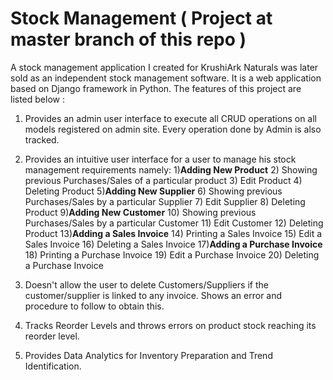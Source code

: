 # Stock Management ( Project at master branch of this repo )

A stock management application I created for KrushiArk Naturals was later sold as an independent stock management software. It is a web application based on Django framework in Python. The features of this project are listed below :
1) Provides an admin user interface to execute all CRUD operations on all models registered on admin site. Every operation done by Admin is also tracked.

2) Provides an intuitive user interface for a user to manage his stock management requirements namely:
      1)**Adding New Product**
      2) Showing previous Purchases/Sales of a particular product
      3) Edit Product
      4) Deleting Product
      5)**Adding New Supplier**
      6) Showing previous Purchases/Sales by a particular Supplier
      7) Edit Supplier
      8) Deleting Product
      9)**Adding New Customer**
      10) Showing previous Purchases/Sales by a particular Customer
      11) Edit Customer
      12) Deleting Product
      13)**Adding a Sales Invoice** 
      14) Printing a Sales Invoice
      15) Edit a Sales Invoice
      16) Deleting a Sales Invoice
      17)**Adding a Purchase Invoice**
      18) Printing a Purchase Invoice
      19) Edit a Purchase Invoice
      20)  Deleting a Purchase Invoice

 3) Doesn't allow the user to delete Customers/Suppliers if the customer/supplier is linked to any invoice. Shows an error and procedure to follow to obtain this.

 4) Tracks Reorder Levels and throws errors on product stock reaching its reorder level.

 5) Provides Data Analytics for Inventory Preparation and Trend Identification.
